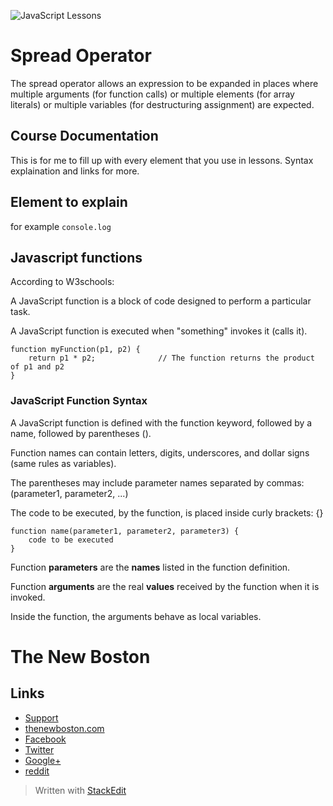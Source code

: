 ![JavaScript Lessons](http://i.imgur.com/BgUMUGU.png)

# Spread Operator

The spread operator allows an expression to be expanded in places where multiple arguments (for function calls) or
multiple elements (for array literals) or multiple variables (for destructuring assignment) are expected.  
  
## Course Documentation

This is for me to fill up with every element that you use in lessons. Syntax explaination and links for more.

## Element to explain

for example `console.log`

## Javascript functions

According to W3schools:
  
A JavaScript function is a block of code designed to perform a particular task.

A JavaScript function is executed when "something" invokes it (calls it).  

    function myFunction(p1, p2) {
        return p1 * p2;              // The function returns the product of p1 and p2
    }

### JavaScript Function Syntax
  
A JavaScript function is defined with the function keyword, followed by a name, followed by parentheses ().

Function names can contain letters, digits, underscores, and dollar signs (same rules as variables).

The parentheses may include parameter names separated by commas:
(parameter1, parameter2, ...)

The code to be executed, by the function, is placed inside curly brackets: {}  

    function name(parameter1, parameter2, parameter3) {
        code to be executed
    }

Function **parameters** are the **names** listed in the function definition.

Function **arguments** are the real **values** received by the function when it is invoked.

Inside the function, the arguments behave as local variables.

# The New Boston

## Links

- [Support](https://www.patreon.com/thenewboston)
- [thenewboston.com](https://thenewboston.com/)
- [Facebook](https://www.facebook.com/TheNewBoston-464114846956315/)
- [Twitter](https://twitter.com/bucky_roberts)
- [Google+](https://plus.google.com/+BuckyRoberts)
- [reddit](https://www.reddit.com/r/thenewboston/)

> Written with [StackEdit](https://stackedit.io/)
